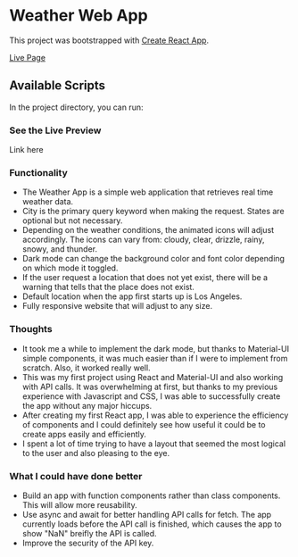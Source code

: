 # Weather Web App

This project was bootstrapped with [Create React App](https://github.com/facebook/create-react-app).

[Live Page](https://dpflr0714.github.io/Weather-App-React/)

## Available Scripts

In the project directory, you can run:

### See the Live Preview

Link here

### Functionality

- The Weather App is a simple web application that retrieves real time weather data.
- City is the primary query keyword when making the request. States are optional but not necessary.
- Depending on the weather conditions, the animated icons will adjust accordingly. The icons can vary from: cloudy, clear, drizzle, rainy, snowy, and thunder.
- Dark mode can change the background color and font color depending on which mode it toggled.
- If the user request a location that does not yet exist, there will be a warning that tells that the place does not exist.
- Default location when the app first starts up is Los Angeles.
- Fully responsive website that will adjust to any size.

### Thoughts

- It took me a while to implement the dark mode, but thanks to Material-UI simple components, it was much easier than if I were to implement from scratch. Also, it worked really well.
- This was my first project using React and Material-UI and also working with API calls. It was overwhelming at first, but thanks to my previous experience with Javascript and CSS, I was able to successfully create the app without any major hiccups.
- After creating my first React app, I was able to experience the efficiency of components and I could definitely see how useful it could be to create apps easily and efficiently.
- I spent a lot of time trying to have a layout that seemed the most logical to the user and also pleasing to the eye.

### What I could have done better

- Build an app with function components rather than class components. This will allow more reusability.
- Use async and await for better handling API calls for fetch. The app currently loads before the API call is finished, which causes the app to show "NaN" breifly the API is called.
- Improve the security of the API key.



